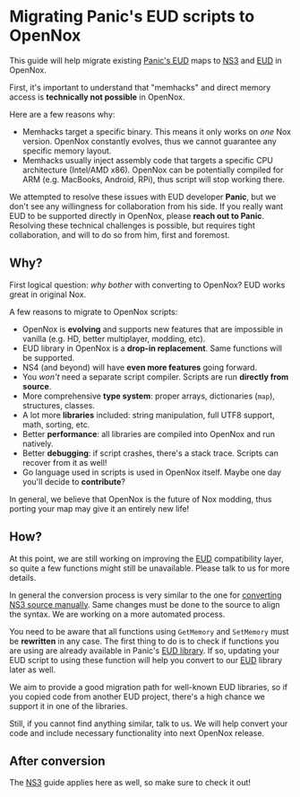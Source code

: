 # Migrating Panic's EUD scripts to OpenNox

This guide will help migrate existing [Panic's EUD](https://gitlab.com/happysoft3/eud-maps-project)
maps to [NS3](https://pkg.go.dev/github.com/noxworld-dev/noxscript/ns/v3) and
[EUD](https://pkg.go.dev/github.com/noxworld-dev/noxscript/eud/v171) in OpenNox.

First, it's important to understand that "memhacks" and direct memory access is **technically not possible** in OpenNox.

Here are a few reasons why:
- Memhacks target a specific binary. This means it only works on _one_ Nox version.
  OpenNox constantly evolves, thus we cannot guarantee any specific memory layout.
- Memhacks usually inject assembly code that targets a specific CPU architecture (Intel/AMD x86).
  OpenNox can be potentially compiled for ARM (e.g. MacBooks, Android, RPi), thus script will stop working there.

We attempted to resolve these issues with EUD developer **Panic**, but we don't see any willingness for collaboration
from his side. If you really want EUD to be supported directly in OpenNox, please **reach out to Panic**.
Resolving these technical challenges is possible, but requires tight collaboration, and will to do so from him, first and foremost.

## Why?

First logical question: *why bother* with converting to OpenNox? EUD works great in original Nox.

A few reasons to migrate to OpenNox scripts:
- OpenNox is **evolving** and supports new features that are impossible in vanilla (e.g. HD, better multiplayer, modding, etc).
- EUD library in OpenNox is a **drop-in replacement**. Same functions will be supported.
- NS4 (and beyond) will have **even more features** going forward.
- You *won't* need a separate script compiler. Scripts are run **directly from source**.
- More comprehensive **type system**: proper arrays, dictionaries (`map`), structures, classes.
- A lot more **libraries** included: string manipulation, full UTF8 support, math, sorting, etc.
- Better **performance**: all libraries are compiled into OpenNox and run natively.
- Better **debugging**: if script crashes, there's a stack trace. Scripts can recover from it as well!
- Go language used in scripts is used in OpenNox itself. Maybe one day you'll decide to **contribute**?

In general, we believe that OpenNox is the future of Nox modding, thus porting your map may give it an entirely new life!

## How?

At this point, we are still working on improving the [EUD](https://pkg.go.dev/github.com/noxworld-dev/noxscript/eud/v171)
compatibility layer, so quite a few functions might still be unavailable. Please talk to us for more details.

In general the conversion process is very similar to the one for [converting NS3 source manually](./ns3_to_go.md#converting-the-source).
Same changes must be done to the source to align the syntax. We are working on a more automated process.

You need to be aware that all functions using `GetMemory` and `SetMemory` must be **rewritten** in any case.
The first thing to do is to check if functions you are using are already available in Panic's [EUD library](https://gitlab.com/happysoft3/eud-maps-project/-/tree/master/eud_project/libs).
If so, updating your EUD script to using these function will help you convert to our [EUD](https://pkg.go.dev/github.com/noxworld-dev/noxscript/eud/v171)
library later as well.

We aim to provide a good migration path for well-known EUD libraries, so if you copied code from another EUD project,
there's a high chance we support it in one of the libraries.

Still, if you cannot find anything similar, talk to us. We will help convert your code and include necessary functionality
into next OpenNox release.

## After conversion

The [NS3](./ns3_to_go.md#after-conversion) guide applies here as well, so make sure to check it out!